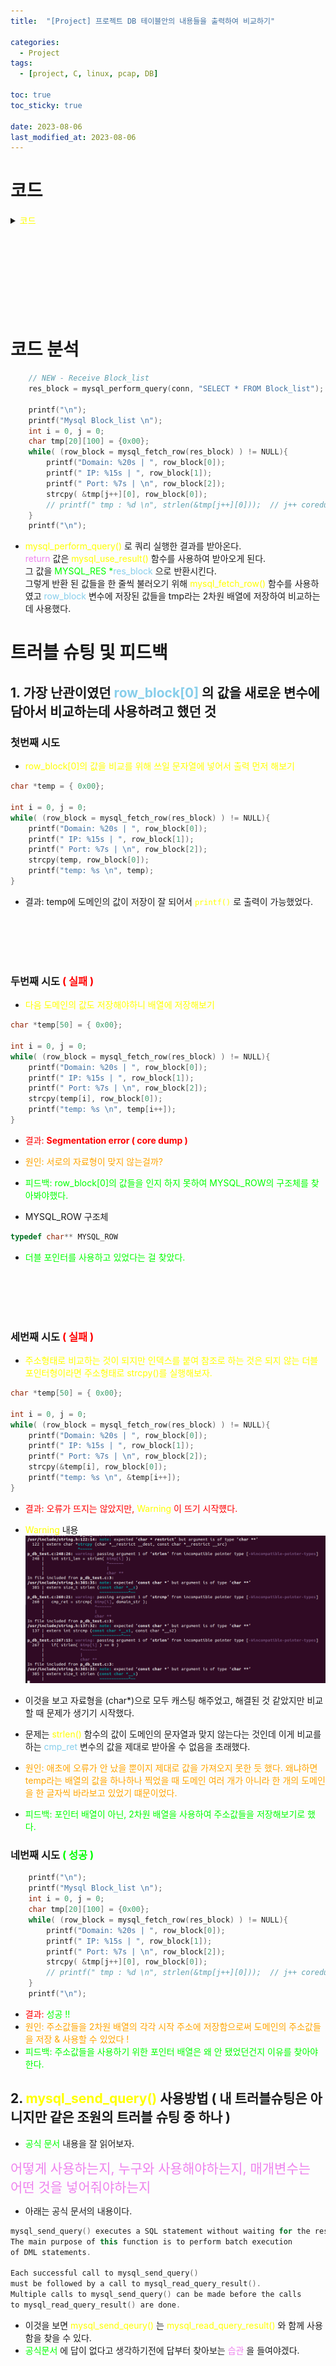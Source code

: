 ```yaml
---
title:  "[Project] 프로젝트 DB 테이블안의 내용들을 출력하여 비교하기"

categories:
  - Project
tags:
  - [project, C, linux, pcap, DB] 

toc: true
toc_sticky: true

date: 2023-08-06
last_modified_at: 2023-08-06
---
```



# 코드

<details>
<summary> <span style="color:yellow"> 코드 </span> </summary>
<div markdown="1">

```c
#include <stdio.h>
#include <pcap.h>
#include <string.h>
#include <stdlib.h>
#include <mysql.h>
#include <time.h>

// function()
MYSQL_RES* mysql_perform_query(MYSQL *connection, char *sql_query);
 
// PCAP
#define ETHER_ADDR_LEN 6

struct sniff_ethernet {
	u_char ether_dhost[ETHER_ADDR_LEN];
	u_char ether_shost[ETHER_ADDR_LEN];
	u_short ether_type;
};

struct sniff_ip {
	u_char ip_vhl;
	u_char ip_tos;
	u_short ip_len;
	u_short ip_id;
	u_short ip_off;

#define IP_RF 0x8000
#define IP_DF 0x4000
#define IP_MF 0x2000
#define IP_OFFMASK 0x1fff

	u_char ip_ttl;
	u_char ip_p;
	u_short ip_sum;
	
	struct in_addr ip_src, ip_dst;
};
#define IP_HL(ip)	(( (ip)->ip_vhl ) & 0x0f)
#define IP_V(ip)	(( (ip)->ip_vhl ) >> 4)


typedef u_int tcp_seq;
struct sniff_tcp {
	u_short th_dport;
	u_short th_sport;
	tcp_seq th_seq;
	tcp_seq th_ack;

	u_char th_offx2;
#define TH_OFF(tcp)	(( (tcp)->th_offx2 & 0xf0) >> 4 )
	u_char th_flags;

#define TH_FIN 0x01
#define TH_SYN 0x02 
#define TH_RST 0x04
#define TH_PUSH 0x08
#define TH_ACK 0x10
#define TH_URG 0x20
#define TH_ECE 0x40
#define TH_CRW 0x80
#define TH_FLAGS (TH_FIN|TH_SYN|TH_RST|TH_PUSH|TH_ACK|TH_URG|TH_ECE|TH_CRW)

	u_short th_win;
	u_short th_sum;
	u_short th_urp;
};


void got_packet(u_char *args, const struct pcap_pkthdr *header, const u_char* packet);

int main( int argc, char *argv[])
{

	char *dev, errbuf[PCAP_ERRBUF_SIZE];

	pcap_t *handle;

	bpf_u_int32 net;
	bpf_u_int32 mask;

	struct bpf_program fp;
	char filter_exp[] = "port 80";

	struct pcap_pkthdr header;
	const u_char *packet;


	dev = pcap_lookupdev(errbuf);
	if( dev == NULL ) {
		fprintf(stderr, "could not find default device %s \n", errbuf);
		return 2;
	}

	if( pcap_lookupnet(dev, &net, &mask, errbuf) == -1 ) {
		fprintf(stderr, "could not get netmask for device %s : %s \n", dev, errbuf);
		net = 0;
		mask = 0;
	}

	handle = pcap_open_live(dev, BUFSIZ, 1, 1000, errbuf);
	if( handle == NULL ) {
		fprintf(stderr, "could not open device %s : %s \n", dev, errbuf);
		return 2;
	}

	if( pcap_compile(handle, &fp, filter_exp, 0, net) == -1 ) {
		fprintf(stderr, "could not parse filter %s : %s \n", filter_exp, pcap_geterr(handle));
		return 2;
	}

	if( pcap_setfilter(handle, &fp) == -1 ) {
		fprintf(stderr, "could not install filter %s : %s \n", filter_exp, pcap_geterr(handle));
		return 2;
	}

	int result = 0;
	result = pcap_loop(handle, 0, got_packet, NULL);
	if( result != 0 ) {
		fprintf(stderr,"ERROR : pcap_loop() end with error !!! \n");
	} else {
		fprintf(stdout,"INFO : pcap_loop() end without error \n");
	}

	pcap_close(handle);

	return 0;
} // end of main() .

void got_packet(u_char *args, const struct pcap_pkthdr *header, const u_char* packet)
{
	#define SIZE_ETHERNET 14

	const struct sniff_ethernet *ethernet;
	const struct sniff_ip *ip;
	const struct sniff_tcp *tcp;
	const char *payload;

	u_int size_ip;
	u_int size_tcp;

	ethernet = (struct sniff_ethernet*)(packet);
	ip = (struct sniff_ip*)(packet + SIZE_ETHERNET);
	size_ip = IP_HL(ip) * 4;
	if( size_ip < 20 ) {
		fprintf(stderr, " * Invalid IP Header Length %u bytes \n", size_ip);
	}

	tcp = (struct sniff_tcp*)(packet + SIZE_ETHERNET + size_ip);
	size_tcp = TH_OFF(tcp) * 4;
	if( size_tcp < 20 ) {
		fprintf(stderr, " * Invalid TCP Header Length %u bytes \n", size_tcp);
	}

	payload = (u_char*)(packet + SIZE_ETHERNET + size_ip + size_tcp);

	unsigned short int payload_len = 0;
	payload_len = ntohs(ip->ip_len) - size_ip - size_tcp;

	// IP
	char *IPbuffer, *IPbuffer2;
	char IPbuffer_str[16];
	char IPbuffer2_str[16];

	IPbuffer = inet_ntoa(ip->ip_src);
	strcpy(IPbuffer_str, IPbuffer);

	IPbuffer2 = inet_ntoa(ip->ip_dst);
	strcpy(IPbuffer2_str, IPbuffer2);

	// port
	unsigned short tcp_src_port = 0;
	unsigned short tcp_dst_port = 0;

	tcp_src_port = ntohs(tcp->th_sport);
	tcp_dst_port = ntohs(tcp->th_dport);

	// domain
	u_char *domain = NULL;
	u_char *domain_end = NULL;
	u_char domain_str[256] = { 0x00};

	int domain_len = 0;

	domain = strstr(payload, "Host: ");
	if( domain != NULL ) {
		domain_end = strstr(domain, "\x0d\x0a");
		if( domain_end != NULL ) {
			domain_len = domain_end - domain - 6;
			strncpy(domain_str, domain + 6, domain_len );
//			printf("INFO: Domain : %s \n", domain_str);
		} else {
//			printf("INFO: Host string not found \n");
		}
	}


	
	// DB
	MYSQL_RES *res;
	MYSQL_ROW row;
	
    // New DB FOR compare with domain
	MYSQL_RES *res_block;
	MYSQL_ROW row_block;


	MYSQL* conn = mysql_init(NULL);
	if (conn == NULL) {
		printf("MySQL initialization failed");
		return;
	}
		
	// connect DB
	char* server = "localhost";
	char* user = "root";
	char* password = "1234";
	char* database = "project";
	
	if (mysql_real_connect(conn, server, user, password, database, 0, NULL, 0) == NULL) {
		printf("Unable to connect with MySQL server\n");
		mysql_close(conn);
		return;
	}


	if( domain_len ) {
		int cmp_ret = 1; // for compare result


		// NEW - Receive Block_list
		res_block = mysql_perform_query(conn, "SELECT * FROM Block_list");
		
		printf("\n");
		printf("Mysql Block_list \n");
		int i = 0, j = 0;
		char tmp[20][100] = {0x00};
		while( (row_block = mysql_fetch_row(res_block) ) != NULL){
			printf("Domain: %20s | ", row_block[0]);
			printf(" IP: %15s | ", row_block[1]);
			printf(" Port: %7s | \n", row_block[2]);
			strcpy( &tmp[j++][0], row_block[0]);
			// printf(" tmp : %d \n", strlen(&tmp[j++][0]));  // j++ coredump warning !!!
		}
		printf("\n");


		// start for loop 1 .
		for(int i = 0; i < 100; i++ ) {

		// if you knew str_len, you choice method like this
		int str1_len = strlen( &tmp[i][0] );
		// printf("why? %s . \n", &tmp[i][0] ); 
		// printf("str1_len : %d \n", str1_len);
		int str2_len = strlen( domain_str );
		// printf("domain : %s \n", domain_str);
		// printf("str2_len : %d \n", str2_len);

		if( str1_len != str2_len ) {
			continue; // move to next array !
		}
		
		printf("compare start \n");
		cmp_ret = strcmp( &tmp[i][0], domain_str );
		printf("DEBUG: domain name check result : %d \n", cmp_ret);

		if( cmp_ret == 0 )
			break; // stop for loop 1 .
		
		// break if meet NULL data in array .
		if( strlen( &tmp[0][i] ) == 0 ) 
			break; // stop for loop 1.
			

		} // end for loop 1 .



		// port
		printf("DATA: IP src : %s \n", IPbuffer_str);
		printf("DATA: IP dst : %s \n", IPbuffer2_str);

		printf("DATA : src Port %u \n", tcp_src_port);
		printf("DATA : dst Port %u \n", tcp_dst_port);
		
		// domain
		printf("INFO: Domain : %s . \n", domain_str);
		
		
		// for time check
		time_t t1;
		time(&t1);
		
		char* time_buf = ctime(&t1);
		time_buf[strlen(time_buf)-1] = '\0';
		printf("ctime의 결과 : %s\n", time_buf);
		
		char query[1024] = { 0x00};
		// query setting
		sprintf(query, "INSERT INTO Recent_list VALUES('%s', '%s', '%d', '%s')", domain_str, IPbuffer2_str, tcp_dst_port, time_buf);
		
		// mysql_perform_query(conn, query);
		if( mysql_query(conn, query) )
			printf("mysql_query Sucess \n");

		if( cmp_ret == 0 ) {
			printf("DEBUG: main blocked . \n");
		// sendraw(); // here is block packet function location later
		} else {
			printf("DEBUG: domain allowed . \n");
		} // end if emp_ret .

		res = mysql_perform_query(conn, "SELECT * FROM Recent_list");

		printf("\n");
		printf("Mysql contents in mysql Recent_list \n");
		while( (row = mysql_fetch_row(res) ) != NULL){
			printf("Domain: %20s | ", row[0]);
			printf(" IP: %15s | ", row[1]);
			printf(" Port: %7s | ", row[2]);
			printf(" Time: %s . \n", row[3]);
		}
		printf("\n");
		mysql_free_result(res);
		mysql_close(conn);

		} // end if domain_len
} // end of got_packet()

// query function() for print of DB contents
MYSQL_RES* mysql_perform_query(MYSQL *connection, char *sql_query) {
 
    if(mysql_query(connection, sql_query)) {
        printf("MYSQL query error : %s\n", mysql_error(connection));
        exit(1);
    }
    return mysql_use_result(connection);
}
```

</div>
</details>


<br>
<br>
<br>
<br>
<br>
<br>
<br>
<br>


# 코드 분석

```c
    // NEW - Receive Block_list
    res_block = mysql_perform_query(conn, "SELECT * FROM Block_list");
    
    printf("\n");
    printf("Mysql Block_list \n");
    int i = 0, j = 0;
    char tmp[20][100] = {0x00};
    while( (row_block = mysql_fetch_row(res_block) ) != NULL){
        printf("Domain: %20s | ", row_block[0]);
        printf(" IP: %15s | ", row_block[1]);
        printf(" Port: %7s | \n", row_block[2]);
        strcpy( &tmp[j++][0], row_block[0]);
        // printf(" tmp : %d \n", strlen(&tmp[j++][0]));  // j++ coredump warning !!!
    }
    printf("\n");
```
- <span style="color:yellow"> mysql_perform_query() </span>로 쿼리 실행한 결과를 받아온다. <br>
<span style="color:violet"> return </span>값은 <span style="color:yellow"> mysql_use_result() </span>함수를 사용하여 받아오게 된다. <br>
그 값을 <span style="color:#00FF00"> MYSQL_RES *</span><span style="color:#87CEEB">res_block </span>으로 반환시킨다. <br>
그렇게 반환 된 값들을 한 줄씩 불러오기 위해 <span style="color:yellow"> mysql_fetch_row() </span>함수를 사용하였고 <span style="color:#87CEEB"> row_block </span>변수에 저장된 값들을 tmp라는 2차원 배열에 저장하여 비교하는데 사용했다.



# 트러블 슈팅 및 피드백

## 1. 가장 난관이였던 <span style="color:#87CEEB"> row_block[0] </span>의 값을 새로운 변수에 담아서 비교하는데 사용하려고 했던 것

### 첫번째 시도
- <span style="color:yellow"> row_block[0]의 값을 비교를 위해 쓰일 문자열에 넣어서 출력 먼저 해보기 </span>
```c
char *temp = { 0x00};

int i = 0, j = 0;
while( (row_block = mysql_fetch_row(res_block) ) != NULL){
    printf("Domain: %20s | ", row_block[0]);
    printf(" IP: %15s | ", row_block[1]);
    printf(" Port: %7s | \n", row_block[2]);
    strcpy(temp, row_block[0]);
    printf("temp: %s \n", temp);
}
```
- 결과: temp에 도메인의 값이 저장이 잘 되어서 <span style="color:yellow"> `printf()` </span>로 출력이 가능했었다.
  

<br>
<br>
<br>
<br>

### 두번째 시도 <span style="color:#FF0000"> ( 실패 ) </span>

- <span style="color:yellow"> 다음 도메인의 값도 저장해야하니 배열에 저장해보기 </span>
```c
char *temp[50] = { 0x00};

int i = 0, j = 0;
while( (row_block = mysql_fetch_row(res_block) ) != NULL){
    printf("Domain: %20s | ", row_block[0]);
    printf(" IP: %15s | ", row_block[1]);
    printf(" Port: %7s | \n", row_block[2]);
    strcpy(temp[i], row_block[0]);
    printf("temp: %s \n", temp[i++]);
}
```
- <span style="color:#FF0000"> 결과: **Segmentation error ( core dump )** </span> 
- <span style="color:orange"> 원인: 서로의 자료형이 맞지 않는걸까?</span>
- <span style="color:#00FF00"> 피드백: row_block[0]의 값들을 인지 하지 못하여 MYSQL_ROW의 구조체를 찾아봐야했다. </span> 

- MYSQL_ROW 구조체
```c
typedef char** MYSQL_ROW
```
- <span style="color:#00FF00"> 더블 포인터를 사용하고 있었다는 걸 찾았다. </span>
  
<br>
<br>
<br>
<br>

### 세번째 시도 <span style="color:#FF0000"> ( 실패 ) </span>
- <span style="color:yellow"> 주소형태로 비교하는 것이 되지만 인덱스를 붙여 참조로 하는 것은 되지 않는 더블포인터형이라면 주소형태로 strcpy()를 실행해보자. </span>

```c
char *temp[50] = { 0x00};

int i = 0, j = 0;
while( (row_block = mysql_fetch_row(res_block) ) != NULL){
    printf("Domain: %20s | ", row_block[0]);
    printf(" IP: %15s | ", row_block[1]);
    printf(" Port: %7s | \n", row_block[2]);
    strcpy(&temp[i], row_block[0]);
    printf("temp: %s \n", &temp[i++]);
}
```
- <span style="color:#FF0000"> 결과: 오류가 뜨지는 않았지만, <span style="color:yellow"> Warning </span>이 뜨기 시작헀다. </span>

- <span style="color:yellow"> Warning </span> 내용
  ![pj_db_5_warning](../../images/pj_db_5_warning.png)  
- 이것을 보고 자료형을 (char*)으로 모두 캐스팅 해주었고, 해결된 것 같았지만 비교할 때 문제가 생기기 시작했다.
- 문제는 <span style="color:yellow"> strlen() </span>함수의 값이 도메인의 문자열과 맞지 않는다는 것인데 이게 비교를 하는 <span style="color:#87CEEB"> cmp_ret </span>변수의 값을 제대로 받아올 수 없음을 초래했다.

- <span style="color:orange"> 원인: 애초에 오류가 안 났을 뿐이지 제대로 값을 가져오지 못한 듯 했다. 왜냐하면 temp라는 배열의 값을 하나하나 찍었을 때 도메인 여러 개가 아니라 한 개의 도메인을 한 글자씩 바라보고 있었기 떄문이었다. </span>
- <span style="color:#00FF00"> 피드백: 포인터 배열이 아닌, 2차원 배열을 사용하여 주소값들을 저장해보기로 했다. </span>


### 네번째 시도 <span style="color:#00FF00"> ( 성공 ) </span>
```c
    printf("\n");
    printf("Mysql Block_list \n");
    int i = 0, j = 0;
    char tmp[20][100] = {0x00};
    while( (row_block = mysql_fetch_row(res_block) ) != NULL){
        printf("Domain: %20s | ", row_block[0]);
        printf(" IP: %15s | ", row_block[1]);
        printf(" Port: %7s | \n", row_block[2]);
        strcpy( &tmp[j++][0], row_block[0]);
        // printf(" tmp : %d \n", strlen(&tmp[j++][0]));  // j++ coredump warning !!!
    }
    printf("\n");
```
- <span style="color:#FF0000"> 결과: </span> <span style="color:#00FF00"> 성공 !! </span>
- <span style="color:orange"> 원인: 주소값들을 2차원 배열의 각각 시작 주소에 저장함으로써 도메인의 주소값들을 저장 & 사용할 수 있었다 !</span>
- <span style="color:#00FF00"> 피드백: 주소값들을 사용하기 위한 포인터 배열은 왜 안 됐었던건지 이유를 찾아야한다. </span>


## 2. <span style="color:yellow"> mysql_send_query() </span> 사용방법 ( 내 트러블슈팅은 아니지만 같은 조원의 트러블 슈팅 중 하나 )

- <span style="color:#00FF00"> 공식 문서 </span> 내용을 잘 읽어보자.

<span style="font-size:150%"> <span style="color:violet"> 어떻게 사용하는지, 누구와 사용해야하는지, 매개변수는 어떤 것을 넣어줘야하는지 </span> </span>


- 아래는 공식 문서의 내용이다.
  
```c++
mysql_send_query() executes a SQL statement without waiting for the result. 
The main purpose of this function is to perform batch execution 
of DML statements.

Each successful call to mysql_send_query() 
must be followed by a call to mysql_read_query_result(). 
Multiple calls to mysql_send_query() can be made before the calls 
to mysql_read_query_result() are done.
```
- 이것을 보면 <span style="color:yellow"> mysql_send_qeury() </span>는 <span style="color:yellow"> mysql_read_query_result() </span>와 함께 사용함을 찾을 수 있다.
- <span style="color:#00FF00"> 공식문서 </span>에 답이 없다고 생각하기전에 답부터 찾아보는 <span style="color:violet"> 습관 </span> 을 들여야겠다.